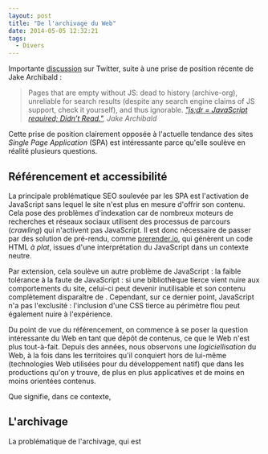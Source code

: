 ```yaml
---
layout: post
title: "De l'archivage du Web"
date: 2014-05-05 12:32:21
tags:
  - Divers
---
```


Importante [discussion](https://twitter.com/htmlvv/status/575720039225098241) sur Twitter, suite à une prise de position récente de Jake Archibald :

> Pages that are empty without JS: dead to history (archive-org), unreliable for search results (despite any search engine claims of JS support, check it yourself), and thus ignorable.
>   <cite>["js;dr = JavaScript required; Didn’t Read."](http://tantek.com/2015/069/t1/js-dr-javascript-required-dead), Jake Archibald</cite>

Cette prise de position clairement opposée à l'actuelle tendance des sites _Single Page Application_ (SPA) est intéressante parce qu'elle soulève en réalité plusieurs questions.

## Référencement et accessibilité

La principale problématique SEO soulevée par les SPA est l'activation de JavaScript sans lequel le site n'est plus en mesure d'offrir son contenu. Cela pose des problèmes d'indexation car de nombreux moteurs de recherches et réseaux sociaux utilisent des processus de parcours (_crawling_) qui n'activent pas JavaScript. Il est donc nécessaire de passer par des solution de pré-rendu, comme [prerender.io](https://prerender.io/), qui génèrent un code HTML _à plat_, issues d'une interprétation du JavaScript dans un contexte neutre.

Par extension, cela soulève un autre problème de JavaScript : la faible tolérance à la faute de JavaScript : si une bibliothèque tierce vient nuire aux comportements du site, celui-ci peut devenir inutilisable et son contenu complètement disparaître de . Cependant, sur ce dernier point, JavaScript n'a pas l'exclusité : l'inclusion d'une CSS tierce au périmètre flou peut également nuire à l'expérience.

Du point de vue du référencement, on commence à se poser la question intéressante du Web en tant que dépôt de contenus, ce que le Web n'est plus tout-à-fait. Depuis des années, nous observons une _logiciellisation_ du Web, à la fois dans les territoires qu'il conquiert hors de lui-même (technologies Web utilisées pour du développement natif) que dans les productions qu'on y trouve, de plus en plus applicatives et de moins en moins orientées contenus.

Que signifie, dans ce contexte,

## L'archivage

La problématique de l'archivage, qui est

